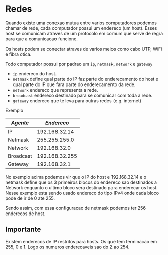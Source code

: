 # Redes

Quando existe uma conexao mutua entre varios computadores podemos chamar de rede, cada computador possui um endereco (um host). Esses host se comunicam atraves de um protocolo em comum que serve de regra para que a comunicacao funcione.

Os hosts podem se conectar atraves de varios meios como cabo UTP, WiFi e fibra otica.

Todo computador possui por padrao um `ip`, `netmask`, `network` e `gateway`
- `ip` endereco do host.
- `netmask` define qual parte do IP faz parte do enderecamento do host e qual parte do IP que fara parte do enderecamento da rede.
- `network` endereco que representa a rede.
- `broadcast` endereco destinado para se comunicar com toda a rede.
- `gateway` endereco que te leva para outras redes (e.g. internet)

Exemplo

| *Agente* | *Endereco* |
| --- | --- |
| IP | 192.168.32.14 |
| Netmask | 255.255.255.0 |
| Network | 192.168.32.0 |
| Broadcast | 192.168.32.255 |
| Gateway | 192.168.32.1 |

No exemplo acima podemos vir que o IP do host e 192.168.32.14 e o netmask define que os 3 primeiros blocos do endereco sao destinados a Network enquanto o ultimo bloco sera destinado para enderecar os host. Nesse exemplo esta sendo usado endereco do tipo IPv4 onde cada bloco pode de ir de 0 ate 255.

Sendo assim, com essa configuracao de netmask podemos ter 256 enderecos de host.

## Importante
Existem enderecos de IP restritos para hosts. Os que tem terminacao em 255, 0 e 1. Logo os numeros enderecaveis sao do 2 ao 254.
